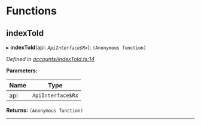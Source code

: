 

# Functions

<a id="indextoid"></a>

##  indexToId

▸ **indexToId**(api: *`ApiInterface$Rx`*): `(Anonymous function)`

*Defined in [accounts/indexToId.ts:14](https://github.com/polkadot-js/api/blob/fd93fbc/packages/api-derive/src/accounts/indexToId.ts#L14)*

**Parameters:**

| Name | Type |
| ------ | ------ |
| api | `ApiInterface$Rx` |

**Returns:** `(Anonymous function)`

___

